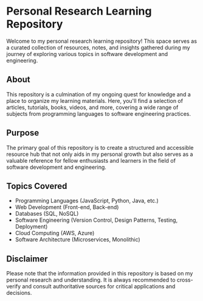 # Personal Research Learning Repository

Welcome to my personal research learning repository! This space serves as a curated collection of resources, notes, and insights gathered during my journey of exploring various topics in software development and engineering.

## About

This repository is a culmination of my ongoing quest for knowledge and a place to organize my learning materials. Here, you'll find a selection of articles, tutorials, books, videos, and more, covering a wide range of subjects from programming languages to software engineering practices.

## Purpose

The primary goal of this repository is to create a structured and accessible resource hub that not only aids in my personal growth but also serves as a valuable reference for fellow enthusiasts and learners in the field of software development and engineering.

## Topics Covered

- Programming Languages (JavaScript, Python, Java, etc.)
- Web Development (Front-end, Back-end)
- Databases (SQL, NoSQL)
- Software Engineering (Version Control, Design Patterns, Testing, Deployment)
- Cloud Computing (AWS, Azure)
- Software Architecture (Microservices, Monolithic)

## Disclaimer

Please note that the information provided in this repository is based on my personal research and understanding. It is always recommended to cross-verify and consult authoritative sources for critical applications and decisions.
